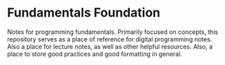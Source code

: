 # Fundamentals Foundation
Notes for programming fundamentals. Primarily focused on concepts, this repository serves as a place of reference for digital programming notes. Also a place for lecture notes, as well as other helpful resources. Also, a place to store good practices and good formatting in general.
